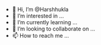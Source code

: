 - 👋 Hi, I’m @Harshhukla
- 👀 I’m interested in ...
- 🌱 I’m currently learning ...
- 💞️ I’m looking to collaborate on ...
- 📫 How to reach me ...

<!---
Harshhukla/Harshhukla is a ✨ special ✨ repository because its `README.md` (this file) appears on your GitHub profile.
You can click the Preview link to take a look at your changes.
--->
